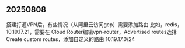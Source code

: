 ## 20250808


搭建打通VPN后，有些情况（从阿里云访问gcp）需要添加路由
比如，redis，10.19.17.21，需要在 Cloud Router编辑vpn-router，Advertised routes选择Create custom routes，添加自定义的路由 10.19.17.0/24

